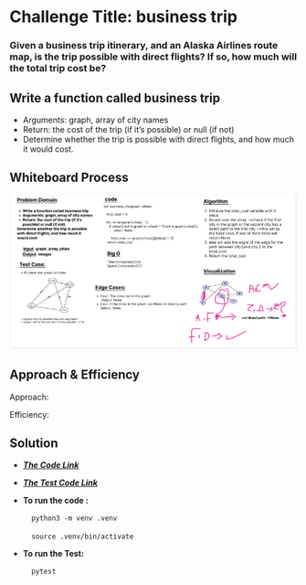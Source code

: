 # Challenge Title:  business trip

### Given a business trip itinerary, and an Alaska Airlines route map, is the trip possible with direct flights? If so, how much will the total trip cost be?

## Write a function called **business trip**
- Arguments: graph, array of city names
- Return: the cost of the trip (if it’s possible) or null (if not)
- Determine whether the trip is possible with direct flights, and how much it would cost.

## Whiteboard Process
![Whiteboard-CC36](./Whiteboard-CC37.PNG)

## Approach & Efficiency

Approach:



Efficiency:


## Solution
- **_[The Code Link](./graph/graphbusinesstrip.py)_**

- **_[The Test Code Link](./tests/test_graph.py)_**

- **To run the code :**

        python3 -m venv .venv

        source .venv/bin/activate
    
- **To run the Test:**

        pytest

